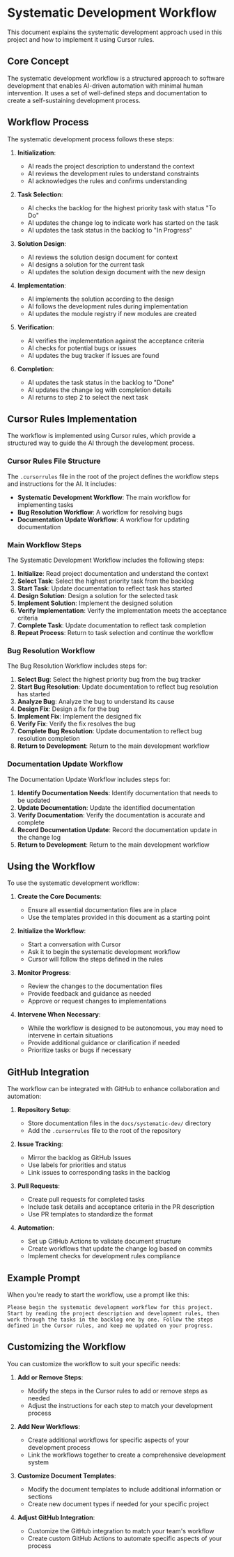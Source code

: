 # Systematic Development Workflow

This document explains the systematic development approach used in this project and how to implement it using Cursor rules.

## Core Concept

The systematic development workflow is a structured approach to software development that enables AI-driven automation with minimal human intervention. It uses a set of well-defined steps and documentation to create a self-sustaining development process.

## Workflow Process

The systematic development process follows these steps:

1. **Initialization**:
   - AI reads the project description to understand the context
   - AI reviews the development rules to understand constraints
   - AI acknowledges the rules and confirms understanding

2. **Task Selection**:
   - AI checks the backlog for the highest priority task with status "To Do"
   - AI updates the change log to indicate work has started on the task
   - AI updates the task status in the backlog to "In Progress"

3. **Solution Design**:
   - AI reviews the solution design document for context
   - AI designs a solution for the current task
   - AI updates the solution design document with the new design

4. **Implementation**:
   - AI implements the solution according to the design
   - AI follows the development rules during implementation
   - AI updates the module registry if new modules are created

5. **Verification**:
   - AI verifies the implementation against the acceptance criteria
   - AI checks for potential bugs or issues
   - AI updates the bug tracker if issues are found

6. **Completion**:
   - AI updates the task status in the backlog to "Done"
   - AI updates the change log with completion details
   - AI returns to step 2 to select the next task

## Cursor Rules Implementation

The workflow is implemented using Cursor rules, which provide a structured way to guide the AI through the development process.

### Cursor Rules File Structure

The `.cursorrules` file in the root of the project defines the workflow steps and instructions for the AI. It includes:

- **Systematic Development Workflow**: The main workflow for implementing tasks
- **Bug Resolution Workflow**: A workflow for resolving bugs
- **Documentation Update Workflow**: A workflow for updating documentation

### Main Workflow Steps

The Systematic Development Workflow includes the following steps:

1. **Initialize**: Read project documentation and understand the context
2. **Select Task**: Select the highest priority task from the backlog
3. **Start Task**: Update documentation to reflect task has started
4. **Design Solution**: Design a solution for the selected task
5. **Implement Solution**: Implement the designed solution
6. **Verify Implementation**: Verify the implementation meets the acceptance criteria
7. **Complete Task**: Update documentation to reflect task completion
8. **Repeat Process**: Return to task selection and continue the workflow

### Bug Resolution Workflow

The Bug Resolution Workflow includes steps for:

1. **Select Bug**: Select the highest priority bug from the bug tracker
2. **Start Bug Resolution**: Update documentation to reflect bug resolution has started
3. **Analyze Bug**: Analyze the bug to understand its cause
4. **Design Fix**: Design a fix for the bug
5. **Implement Fix**: Implement the designed fix
6. **Verify Fix**: Verify the fix resolves the bug
7. **Complete Bug Resolution**: Update documentation to reflect bug resolution completion
8. **Return to Development**: Return to the main development workflow

### Documentation Update Workflow

The Documentation Update Workflow includes steps for:

1. **Identify Documentation Needs**: Identify documentation that needs to be updated
2. **Update Documentation**: Update the identified documentation
3. **Verify Documentation**: Verify the documentation is accurate and complete
4. **Record Documentation Update**: Record the documentation update in the change log
5. **Return to Development**: Return to the main development workflow

## Using the Workflow

To use the systematic development workflow:

1. **Create the Core Documents**:
   - Ensure all essential documentation files are in place
   - Use the templates provided in this document as a starting point

2. **Initialize the Workflow**:
   - Start a conversation with Cursor
   - Ask it to begin the systematic development workflow
   - Cursor will follow the steps defined in the rules

3. **Monitor Progress**:
   - Review the changes to the documentation files
   - Provide feedback and guidance as needed
   - Approve or request changes to implementations

4. **Intervene When Necessary**:
   - While the workflow is designed to be autonomous, you may need to intervene in certain situations
   - Provide additional guidance or clarification if needed
   - Prioritize tasks or bugs if necessary

## GitHub Integration

The workflow can be integrated with GitHub to enhance collaboration and automation:

1. **Repository Setup**:
   - Store documentation files in the `docs/systematic-dev/` directory
   - Add the `.cursorrules` file to the root of the repository

2. **Issue Tracking**:
   - Mirror the backlog as GitHub Issues
   - Use labels for priorities and status
   - Link issues to corresponding tasks in the backlog

3. **Pull Requests**:
   - Create pull requests for completed tasks
   - Include task details and acceptance criteria in the PR description
   - Use PR templates to standardize the format

4. **Automation**:
   - Set up GitHub Actions to validate document structure
   - Create workflows that update the change log based on commits
   - Implement checks for development rules compliance

## Example Prompt

When you're ready to start the workflow, use a prompt like this:

```
Please begin the systematic development workflow for this project. Start by reading the project description and development rules, then work through the tasks in the backlog one by one. Follow the steps defined in the Cursor rules, and keep me updated on your progress.
```

## Customizing the Workflow

You can customize the workflow to suit your specific needs:

1. **Add or Remove Steps**:
   - Modify the steps in the Cursor rules to add or remove steps as needed
   - Adjust the instructions for each step to match your development process

2. **Add New Workflows**:
   - Create additional workflows for specific aspects of your development process
   - Link the workflows together to create a comprehensive development system

3. **Customize Document Templates**:
   - Modify the document templates to include additional information or sections
   - Create new document types if needed for your specific project

4. **Adjust GitHub Integration**:
   - Customize the GitHub integration to match your team's workflow
   - Create custom GitHub Actions to automate specific aspects of your process 